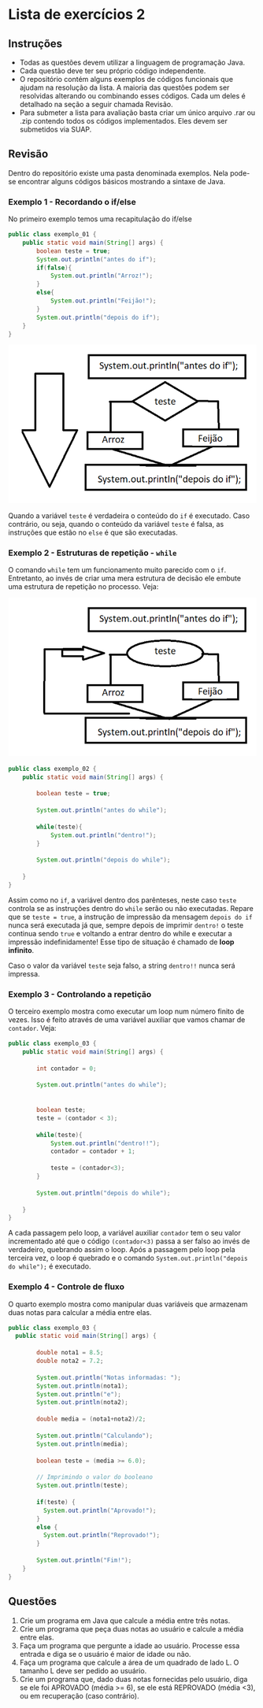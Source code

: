 # Lista de exercícios 2

## Instruções

* Todas as questões devem utilizar a linguagem de programação Java.
* Cada questão deve ter seu próprio código independente.
* O repositório contém alguns exemplos de códigos funcionais que ajudam na resolução da lista. A maioria das questões podem ser resolvidas alterando ou combinando esses códigos. Cada um deles é detalhado na seção a seguir chamada Revisão.
* Para submeter a lista para avaliação basta criar um único arquivo .rar ou .zip contendo todos os códigos implementados. Eles devem ser submetidos via SUAP.
 
## Revisão 

Dentro do repositório existe uma pasta denominada exemplos. Nela pode-se encontrar alguns códigos básicos mostrando a sintaxe de Java.

### Exemplo 1 - Recordando o if/else

No primeiro exemplo temos uma recapitulação do if/else
```java
public class exemplo_01 {
    public static void main(String[] args) {        
        boolean teste = true;
        System.out.println("antes do if");
        if(false){
            System.out.println("Arroz!");
        }
        else{
            System.out.println("Feijão!");  
        }
        System.out.println("depois do if");
    }
}
```

![img_if](https://raw.githubusercontent.com/jp-guimaraes/intro_java/master/assets/if.png)

Quando a variável `teste` é verdadeira o conteúdo do `if` é executado. Caso contrário, ou seja, quando o conteúdo da variável `teste` é falsa, as instruções que estão no `else` é que são executadas.

### Exemplo 2 - Estruturas de repetição - `while`

O comando `while` tem um funcionamento muito parecido com o `if`. Entretanto, ao invés de criar uma mera estrutura de decisão ele embute uma estrutura de repetição no processo. Veja:


![imag_while](https://raw.githubusercontent.com/jp-guimaraes/intro_java/master/assets/while.png)


```java
public class exemplo_02 {
    public static void main(String[] args) {
        
        boolean teste = true;

        System.out.println("antes do while");

        while(teste){
            System.out.println("dentro!");
        }       

        System.out.println("depois do while");

    }
}
```

Assim como no `if`, a variável dentro dos parênteses, neste caso `teste` controla se as instruções dentro do `while` serão ou não executadas. Repare que se `teste = true`, a instrução de impressão da mensagem `depois do if` nunca será executada já que, sempre depois de imprimir `dentro!` o teste continua sendo `true` e voltando a entrar dentro do while e executar a impressão indefinidamente! Esse tipo de situação é chamado de **loop infinito**.

Caso o valor da variável `teste` seja falso, a string `dentro!!` nunca será impressa. 


### Exemplo 3 - Controlando a repetição

O terceiro exemplo mostra como executar um loop num número finito de vezes. Isso é feito através de uma variável auxiliar que vamos chamar de `contador`. Veja:
```java
public class exemplo_03 {
    public static void main(String[] args) {
        
        int contador = 0;
        
        System.out.println("antes do while");


        boolean teste;
        teste = (contador < 3);

        while(teste){
            System.out.println("dentro!!");
            contador = contador + 1;

            teste = (contador<3); 
        }       

        System.out.println("depois do while");

    }
}
```


A cada passagem pelo loop, a variável auxiliar `contador` tem o seu valor incrementado até que o código `(contador<3)` passa a ser falso ao invés de verdadeiro, quebrando assim o loop. Após a passagem pelo loop pela terceira vez, o loop é quebrado e o comando `System.out.println("depois do while");` é executado. 



### Exemplo 4 - Controle de fluxo

O quarto exemplo  mostra como manipular duas variáveis que armazenam duas notas para calcular a média entre elas.
```java
public class exemplo_03 {
  public static void main(String[] args) {
        
        double nota1 = 8.5;
        double nota2 = 7.2;

        System.out.println("Notas informadas: ");
        System.out.println(nota1);
        System.out.println("e");
        System.out.println(nota2);         
               
        double media = (nota1+nota2)/2;

        System.out.println("Calculando");
        System.out.println(media);              
        
        boolean teste = (media >= 6.0);
        
        // Imprimindo o valor do booleano
        System.out.println(teste);
        
        if(teste) {
          System.out.println("Aprovado!");
        }
        else {
          System.out.println("Reprovado!");
        }
        
        System.out.println("Fim!");
    }
} 
```


## Questões
1. Crie um programa em Java que calcule a média entre três notas.
1. Crie um programa que peça duas notas ao usuário e calcule a média entre elas.
1. Faça um programa que pergunte a idade ao usuário. Processe essa entrada e diga se o usuário é maior de idade ou não.
1. Faça um programa que calcule a área de um quadrado de lado L. O tamanho L deve ser pedido ao usuário.
1. Crie um programa que, dado duas notas fornecidas pelo usuário, diga se ele foi APROVADO (média >= 6), se ele está REPROVADO (média <3), ou em recuperação (caso contrário).
